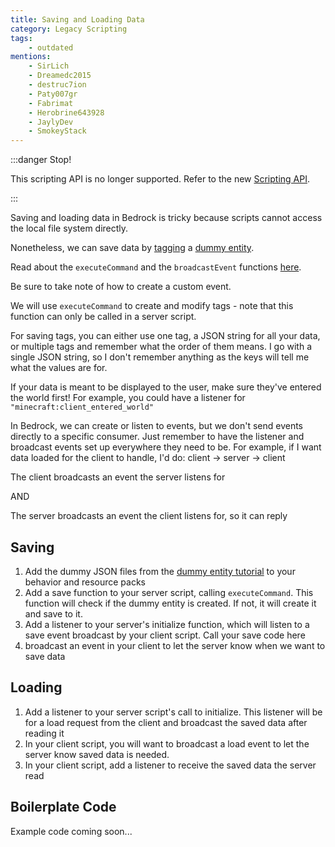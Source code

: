 ```yaml
---
title: Saving and Loading Data
category: Legacy Scripting
tags:
    - outdated
mentions:
    - SirLich
    - Dreamedc2015
    - destruc7ion
    - Paty007gr
    - Fabrimat
    - Herobrine643928
    - JaylyDev
    - SmokeyStack
---
```


:::danger Stop!

This scripting API is no longer supported. Refer to the new [Scripting API](/scripting/starting-scripts.html).

:::

Saving and loading data in Bedrock is tricky because scripts cannot access the local file system directly.

Nonetheless, we can save data by [tagging](https://www.youtube.com/watch?v=tjragqkAlMc) a [dummy entity](/entities/dummy-entities).

Read about the `executeCommand` and the `broadcastEvent` functions [here](https://bedrock.dev/docs/stable/Scripting).

Be sure to take note of how to create a custom event.

We will use `executeCommand` to create and modify tags - note that this function can only be called in a server script.

For saving tags, you can either use one tag, a JSON string for all your data, or multiple tags and remember what the order of them means. I go with a single JSON string, so I don't remember anything as the keys will tell me what the values are for.

If your data is meant to be displayed to the user, make sure they've entered the world first! For example, you could have a listener for `"minecraft:client_entered_world"`

In Bedrock, we can create or listen to events, but we don't send events directly to a specific consumer.
 Just remember to have the listener and broadcast events set up everywhere they need to be. For example, if I want data loaded for the client to handle, I'd do:
client -> server -> client

The client broadcasts an event the server listens for

AND

The server broadcasts an event the client listens for, so it can reply

## Saving

1. Add the dummy JSON files from the [dummy entity tutorial](/entities/dummy-entities) to your behavior and resource packs
2. Add a save function to your server script, calling `executeCommand`. This function will check if the dummy entity is created. If not, it will create it and save to it.
3. Add a listener to your server's initialize function, which will listen to a save event broadcast by your client script. Call your save code here
4. broadcast an event in your client to let the server know when we want to save data

## Loading

1. Add a listener to your server script's call to initialize. This listener will be for a load request from the client and broadcast the saved data after reading it
2. In your client script, you will want to broadcast a load event to let the server know saved data is needed.
3. In your client script, add a listener to receive the saved data the server read

## Boilerplate Code

Example code coming soon...